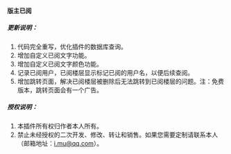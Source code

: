 #### 版主已阅

##### 更新说明：

1. 代码完全重写，优化插件的数据库查询。
2. 增加自定义已阅文字功能。
3. 增加自定义已阅文字颜色功能。
4. 记录已阅用户，已阅楼层显示标记已阅的用户名，以便后续查阅。
5. 增加跳转页面，解决已阅楼层被删除后无法跳转到已阅楼层的问题。注：免费版本，跳转页面会有一个广告。

##### 授权说明：

1. 本插件所有权归作者本人所有。
2. 禁止未经授权的二次开发、修改、转让和销售。如果您需要定制请联系本人（邮箱地址：i.mu@qq.com）。